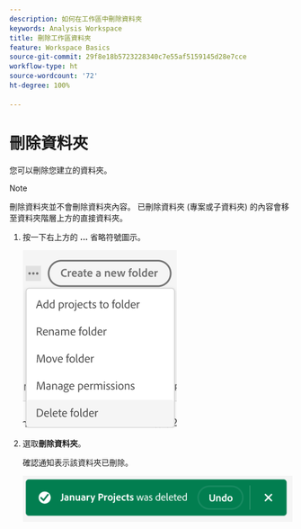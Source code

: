 ```yaml
---
description: 如何在工作區中刪除資料夾
keywords: Analysis Workspace
title: 刪除工作區資料夾
feature: Workspace Basics
source-git-commit: 29f8e18b5723228340c7e55af5159145d28e7cce
workflow-type: ht
source-wordcount: '72'
ht-degree: 100%

---
```



# 刪除資料夾

您可以刪除您建立的資料夾。

>[!NOTE]
>
>刪除資料夾並不會刪除資料夾內容。 已刪除資料夾 (專案或子資料夾) 的內容會移至資料夾階層上方的直接資料夾。

1. 按一下右上方的 **...** 省略符號圖示。

   ![](/help/analyze/analysis-workspace/build-workspace-project/assets/select-delete-folder.png)

1. 選取&#x200B;**刪除資料夾**。

   確認通知表示該資料夾已刪除。

   ![](/help/analyze/analysis-workspace/build-workspace-project/assets/deleted-folder.png)

